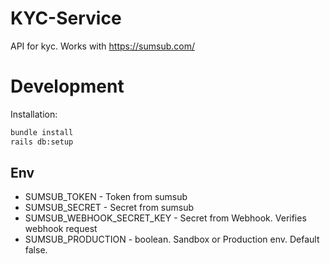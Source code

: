 # KYC-Service

API for kyc. Works with https://sumsub.com/

# Development

Installation:
```bash
bundle install
rails db:setup
```

## Env

- SUMSUB_TOKEN - Token from sumsub
- SUMSUB_SECRET - Secret from sumsub
- SUMSUB_WEBHOOK_SECRET_KEY - Secret from Webhook. Verifies webhook request
- SUMSUB_PRODUCTION - boolean. Sandbox or Production env. Default false. 


